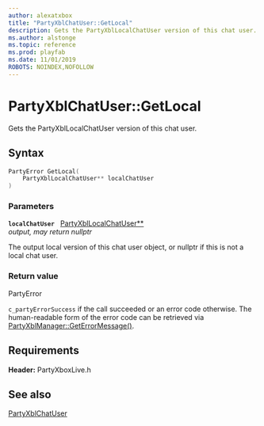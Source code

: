 ```yaml
---
author: alexatxbox
title: "PartyXblChatUser::GetLocal"
description: Gets the PartyXblLocalChatUser version of this chat user.
ms.author: alstonge
ms.topic: reference
ms.prod: playfab
ms.date: 11/01/2019
ROBOTS: NOINDEX,NOFOLLOW
---
```


# PartyXblChatUser::GetLocal  

Gets the PartyXblLocalChatUser version of this chat user.  

## Syntax  
  
```cpp
PartyError GetLocal(  
    PartyXblLocalChatUser** localChatUser  
)  
```  
  
### Parameters  
  
**`localChatUser`** &nbsp; [PartyXblLocalChatUser**](../../PartyXblLocalChatUser/partyxbllocalchatuser.md)  
*output, may return nullptr*  
  
The output local version of this chat user object, or nullptr if this is not a local chat user.  
  
  
### Return value  
PartyError
  
```c_partyErrorSuccess``` if the call succeeded or an error code otherwise. The human-readable form of the error code can be retrieved via [PartyXblManager::GetErrorMessage()](../../PartyXblManager/methods/partyxblmanager_geterrormessage.md).
  
  
## Requirements  
  
**Header:** PartyXboxLive.h
  
## See also  
[PartyXblChatUser](../partyxblchatuser.md)  

  
  
